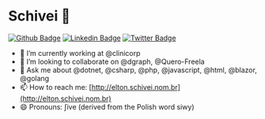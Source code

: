 # Schivei 👋

[![Github Badge](https://img.shields.io/badge/-Github-000?style=flat-square&logo=Github&logoColor=white&link=https://github.com/schivei/)](https://github.com/schivei/)
[![Linkedin Badge](https://img.shields.io/badge/-LinkedIn-blue?style=flat-square&logo=Linkedin&logoColor=white&link=https://www.linkedin.com/in/eltonschivei/)](https://www.linkedin.com/in/eltonschivei/)
[![Twitter Badge](https://img.shields.io/badge/-Twitter-1ca0f1?style=flat-square&labelColor=1ca0f1&logo=twitter&logoColor=white&link=https://twitter.com/schivei)](https://twitter.com/schivei)

- 🔭 I’m currently working at @clinicorp
- 👯 I’m looking to collaborate on @dgraph, @Quero-Freela
- 💬 Ask me about @dotnet, @csharp, @php, @javascript, @html, @blazor, @golang
- 📫 How to reach me: [http://elton.schivei.nom.br](http://elton.schivei.nom.br)
- 😄 Pronouns: ʃive (derived from the Polish word siwy)
